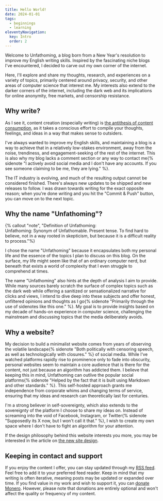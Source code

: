 ```yaml
---
title: Hello World!
date: 2024-01-01
tags:
  - beginnings
  - learning
eleventyNavigation:
  key: Intro
  order: 2
---
```

Welcome to Unfathoming, a blog born from a New Year's resolution to improve my English writing skills. Inspired by the fascinating niche blogs I've encountered, I decided to carve out my own corner of the internet.

Here, I'll explore and share my thoughts, research, and experiences on a variety of topics, primarily centered around privacy, security, and other areas of computer science that interest me. My interests also extend to the darker corners of the internet, including the dark web and its implications for online anonymity, free markets, and censorship resistance.

## Why write?
As I see it, content creation (especially writing) is [the antithesis of content consumption](/archive/2024/the-antithesis-of-content-consumption), as it takes a conscious effort to compile your thoughts, feelings, and ideas in a way that makes sense to outsiders.

I've always wanted to improve my English skills, and maintaining a blog is a way to achieve that in a relatively low-stakes environment, away from the noise, trendiness, and engagement-seeking of the rest of the internet. This is also why my blog lacks a comment section or any way to contact me{% sidenote "I actively avoid social media and I don't have any accounts. If you see someone claiming to be me, they are lying." %}.

The IT industry is evolving, and much of the resulting output cannot be considered finished. There's always new updates to be shipped and new releases to follow. I was drawn towards writing for the exact opposite reason; when you're done writing and you hit the "Commit & Push" button, you can move on to the next topic.

## Why the name "Unfathoming"?
{% callout "note", "Definition of Unfathoming:<br>Unfathoming: Synonym of Unfathomable. Present tense. To find hard to believe, not in a way rooted in skepticism, but because it is a difficult reality to process."%}

I chose the name "Unfathoming" because it encapsulates both my personal life and the essence of the topics I plan to discuss on this blog. On the surface, my life might seem like that of an ordinary computer nerd, but beneath that exists a world of complexity that I even struggle to comprehend at times.

The name "Unfathoming" also hints at the depth of analysis I aim to provide. While many sources barely scratch the surface of complex topics such as the dark web while offering a sanitized or sensationalized narrative for clicks and views, I intend to dive deep into these subjects and offer honest, unfiltered opinions and thoughts as I go{% sidenote "Primarily through the use of sidenotes like this one." %}. My goal is to provide insights based on my decade of hands-on experience in computer science, challenging the mainstream and discussing topics that the media deliberately avoids.

## Why a website?
My decision to build a minimalist website comes from years of observing the volatile landscape{% sidenote "Both politically with censoring speech, as well as technologically with closures." %} of social media. While I've watched platforms rapidly rise to prominence only to fade into obscurity, personal websites seem to maintain a core audience that is there for the content, not just because an algorithm has addicted them. I believe that keeping this in mind, Unfathoming can outlive the popular social platforms{% sidenote "Helped by the fact that it is built using Markdown and other standards." %}. This self-hosted approach grants me independence from corporate whims and changing terms of service, ensuring that my ideas and research can theoretically last for centuries.

I'm a strong believer in self-sovereignty, which also extends to the sovereignty of the platform I choose to share my ideas on. Instead of screaming into the void of Facebook, Instagram, or Twitter{% sidenote "Supposedly its X now, but I won't call it that." %}, I wish to create my own space where I don't have to fight an algorithm for your attention.

If the design philosophy behind this website interests you more, you may be interested in the article on [the new site design](/archive/2024/the-new-site-design/).

## Keeping in contact and support
If you enjoy the content I offer, you can stay updated through my [RSS feed](/feed/feed.xml). Feel free to add it to your preferred feed reader. Keep in mind that my writing is often iterative, meaning posts may be updated or expanded over time. If you find value in my work and wish to support it, you can [donate Monero](/donate). However, please note that donations are entirely optional and won't affect the quality or frequency of my content.